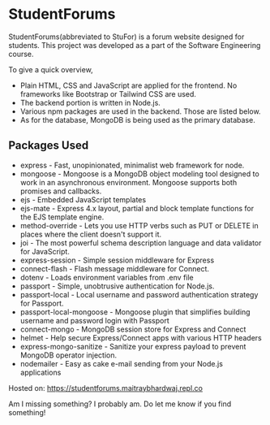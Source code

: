 # StudentForums
StudentForums(abbreviated to StuFor) is a forum website designed for students. This project was developed as a part of the Software Engineering course.

To give a quick overview,
* Plain HTML, CSS and JavaScript are applied for the frontend. No frameworks like Bootstrap or Tailwind CSS are used.
* The backend portion is written in Node.js.
* Various npm packages are used in the backend. Those are listed below.
* As for the database, MongoDB is being used as the primary database.

## Packages Used
* express - Fast, unopinionated, minimalist web framework for node.
* mongoose - Mongoose is a MongoDB object modeling tool designed to work in an asynchronous environment. Mongoose supports both promises and callbacks.
* ejs - Embedded JavaScript templates
* ejs-mate - Express 4.x layout, partial and block template functions for the EJS template engine.
* method-override - Lets you use HTTP verbs such as PUT or DELETE in places where the client doesn't support it.
* joi - The most powerful schema description language and data validator for JavaScript.
* express-session - Simple session middleware for Express
* connect-flash - Flash message middleware for Connect.
* dotenv - Loads environment variables from .env file
* passport - Simple, unobtrusive authentication for Node.js.
* passport-local - Local username and password authentication strategy for Passport.
* passport-local-mongoose - Mongoose plugin that simplifies building username and password login with Passport
* connect-mongo - MongoDB session store for Express and Connect
* helmet - Help secure Express/Connect apps with various HTTP headers
* express-mongo-sanitize - Sanitize your express payload to prevent MongoDB operator injection.
* nodemailer - Easy as cake e-mail sending from your Node.js applications

Hosted on: https://studentforums.maitraybhardwaj.repl.co

Am I missing something? I probably am. Do let me know if you find something!
